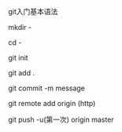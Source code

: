 git入门基本语法

mkdir -

cd -

git init 

git add . 

git commit -m message

git remote add origin (http)

git push -u(第一次) origin master